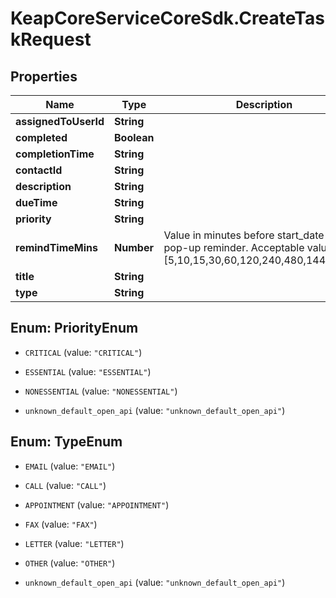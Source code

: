 # KeapCoreServiceCoreSdk.CreateTaskRequest

## Properties

Name | Type | Description | Notes
------------ | ------------- | ------------- | -------------
**assignedToUserId** | **String** |  | 
**completed** | **Boolean** |  | [optional] 
**completionTime** | **String** |  | [optional] 
**contactId** | **String** |  | [optional] 
**description** | **String** |  | [optional] 
**dueTime** | **String** |  | [optional] 
**priority** | **String** |  | [optional] 
**remindTimeMins** | **Number** | Value in minutes before start_date to show pop-up reminder.  Acceptable values are [5,10,15,30,60,120,240,480,1440,2880] | [optional] 
**title** | **String** |  | [optional] 
**type** | **String** |  | [optional] 



## Enum: PriorityEnum


* `CRITICAL` (value: `"CRITICAL"`)

* `ESSENTIAL` (value: `"ESSENTIAL"`)

* `NONESSENTIAL` (value: `"NONESSENTIAL"`)

* `unknown_default_open_api` (value: `"unknown_default_open_api"`)





## Enum: TypeEnum


* `EMAIL` (value: `"EMAIL"`)

* `CALL` (value: `"CALL"`)

* `APPOINTMENT` (value: `"APPOINTMENT"`)

* `FAX` (value: `"FAX"`)

* `LETTER` (value: `"LETTER"`)

* `OTHER` (value: `"OTHER"`)

* `unknown_default_open_api` (value: `"unknown_default_open_api"`)




